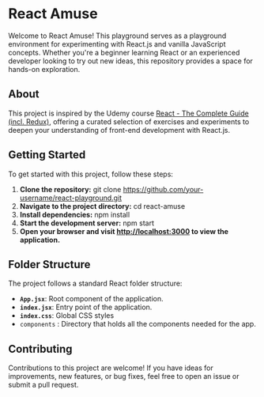 # React Amuse

Welcome to React Amuse! This playground serves as a playground environment for experimenting with React.js and vanilla JavaScript concepts. Whether you're a beginner learning React or an experienced developer looking to try out new ideas, this repository provides a space for hands-on exploration.

## About

This project is inspired by the Udemy course [React - The Complete Guide (incl. Redux)](https://www.udemy.com/course/react-the-complete-guide-incl-redux/learn/lecture/38345146#overview), offering a curated selection of exercises and experiments to deepen your understanding of front-end development with React.js.

## Getting Started
To get started with this project, follow these steps:

1. **Clone the repository:**
   git clone https://github.com/your-username/react-playground.git
2. **Navigate to the project directory:**
   cd react-amuse
3. **Install dependencies:**
   npm install
4. **Start the development server:**
   npm start
5. **Open your browser and visit [http://localhost:3000](http://localhost:3000) to view the application.**

## Folder Structure

The project follows a standard React folder structure:

- **`App.jsx`**: Root component of the application.
- **`index.jsx`**: Entry point of the application.
- **`index.css`**: Global CSS styles
- `components` : Directory that holds all the components needed for the app.

## Contributing

Contributions to this project are welcome! If you have ideas for improvements, new features, or bug fixes, feel free to open an issue or submit a pull request.
